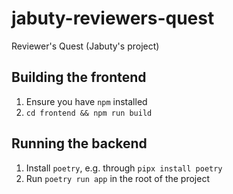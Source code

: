 # jabuty-reviewers-quest
Reviewer's Quest (Jabuty's project)

## Building the frontend

1. Ensure you have `npm` installed
2. `cd frontend && npm run build`

## Running the backend

1. Install `poetry`, e.g. through `pipx install poetry`
2. Run `poetry run app` in the root of the project
